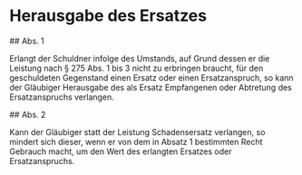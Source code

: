 # Herausgabe des Ersatzes



\#\# Abs. 1

 Erlangt der Schuldner infolge des Umstands, auf Grund dessen er die Leistung nach § 275 Abs. 1 bis 3 nicht zu erbringen braucht, für den geschuldeten Gegenstand einen Ersatz oder einen Ersatzanspruch, so kann der Gläubiger Herausgabe des als Ersatz Empfangenen oder Abtretung des Ersatzanspruchs verlangen.

\#\# Abs. 2

 Kann der Gläubiger statt der Leistung Schadensersatz verlangen, so mindert sich dieser, wenn er von dem in Absatz 1 bestimmten Recht Gebrauch macht, um den Wert des erlangten Ersatzes oder Ersatzanspruchs. 

